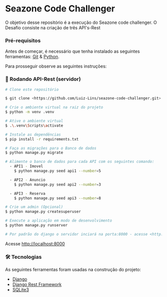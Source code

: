 # Seazone Code Challenger
O objetivo desse repositório é a execução do Seazone code challenger.
O Desafio consiste na criação de três API's-Rest 

### Pré-requisitos

Antes de começar, é necessário que tenha instalado as seguintes ferramentas:
[Git](https://git-scm.com) & [Python](https://www.python.org/downloads/).  

Para prosseguir observe as seguintes instruções:


### 🎲 Rodando API-Rest (servidor)

```bash
# Clone este repositório

$ git clone <https://github.com/Luiz-Lins/seazone-code-challenger.git>

# Crie o ambiente virtual na raiz do projeto
$ python -m venv .venv

# Ative o ambiente virtual
$ .\.venv\Scripts\activate

# Instale as dependências
$ pip install -r requirements.txt

# Faça as migrações para o Banco de dados 
$ python manage.py migrate

# Alimente o banco de dados para cada API com os seguintes comando:
  - API1 - Imovel
    $ python manage.py seed api1 --number=5

  - API2 - Anuncio
    $ python manage.py seed api2 --number=3

  - API3 - Reserva
    $ python manage.py seed api3 --number=8

# Crie um admin (Opcional)
$ python manage.py createsuperuser

# Execute a aplicação em modo de desenvolvimento
$ python manage.py runserver

# Por padrão do django o servidor inciará na porta:8000 - acesse <http://localhost:8000>
```
Acesse <http://localhost:8000>

### 🛠 Tecnologias

As seguintes ferramentas foram usadas na construção do projeto:

- [Django](https://www.djangoproject.com/start/overview/)
- [Django Rest Framework](https://www.django-rest-framework.org/)
- [SQLite3](https://www.sqlite.org/index.html)
>